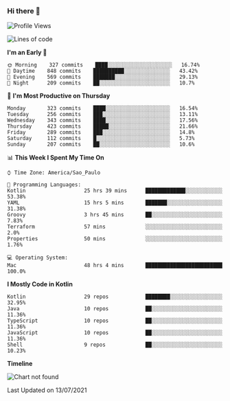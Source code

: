 ### Hi there 👋

<!--
**fernandonogueira/fernandonogueira** is a ✨ _special_ ✨ repository because its `README.md` (this file) appears on your GitHub profile.

Here are some ideas to get you started:

- 🔭 I’m currently working on ...
- 🌱 I’m currently learning ...
- 👯 I’m looking to collaborate on ...
- 🤔 I’m looking for help with ...
- 💬 Ask me about ...
- 📫 How to reach me: ...
- 😄 Pronouns: ...
- ⚡ Fun fact: ...
-->

<!--START_SECTION:waka-->
![Profile Views](http://img.shields.io/badge/Profile%20Views-18-blue)

![Lines of code](https://img.shields.io/badge/From%20Hello%20World%20I%27ve%20Written-457381%20lines%20of%20code-blue)

**I'm an Early 🐤** 

```text
🌞 Morning    327 commits    ████░░░░░░░░░░░░░░░░░░░░░   16.74% 
🌆 Daytime    848 commits    ██████████░░░░░░░░░░░░░░░   43.42% 
🌃 Evening    569 commits    ███████░░░░░░░░░░░░░░░░░░   29.13% 
🌙 Night      209 commits    ██░░░░░░░░░░░░░░░░░░░░░░░   10.7%

```
📅 **I'm Most Productive on Thursday** 

```text
Monday       323 commits    ████░░░░░░░░░░░░░░░░░░░░░   16.54% 
Tuesday      256 commits    ███░░░░░░░░░░░░░░░░░░░░░░   13.11% 
Wednesday    343 commits    ████░░░░░░░░░░░░░░░░░░░░░   17.56% 
Thursday     423 commits    █████░░░░░░░░░░░░░░░░░░░░   21.66% 
Friday       289 commits    ███░░░░░░░░░░░░░░░░░░░░░░   14.8% 
Saturday     112 commits    █░░░░░░░░░░░░░░░░░░░░░░░░   5.73% 
Sunday       207 commits    ██░░░░░░░░░░░░░░░░░░░░░░░   10.6%

```


📊 **This Week I Spent My Time On** 

```text
⌚︎ Time Zone: America/Sao_Paulo

💬 Programming Languages: 
Kotlin                   25 hrs 39 mins      █████████████░░░░░░░░░░░░   53.38% 
YAML                     15 hrs 5 mins       ███████░░░░░░░░░░░░░░░░░░   31.38% 
Groovy                   3 hrs 45 mins       ██░░░░░░░░░░░░░░░░░░░░░░░   7.83% 
Terraform                57 mins             ░░░░░░░░░░░░░░░░░░░░░░░░░   2.0% 
Properties               50 mins             ░░░░░░░░░░░░░░░░░░░░░░░░░   1.76%

💻 Operating System: 
Mac                      48 hrs 4 mins       █████████████████████████   100.0%

```

**I Mostly Code in Kotlin** 

```text
Kotlin                   29 repos            ████████░░░░░░░░░░░░░░░░░   32.95% 
Java                     10 repos            ██░░░░░░░░░░░░░░░░░░░░░░░   11.36% 
TypeScript               10 repos            ██░░░░░░░░░░░░░░░░░░░░░░░   11.36% 
JavaScript               10 repos            ██░░░░░░░░░░░░░░░░░░░░░░░   11.36% 
Shell                    9 repos             ██░░░░░░░░░░░░░░░░░░░░░░░   10.23%

```


**Timeline**

![Chart not found](https://raw.githubusercontent.com/fernandonogueira/fernandonogueira/master/charts/bar_graph.png) 


 Last Updated on 13/07/2021
<!--END_SECTION:waka-->
